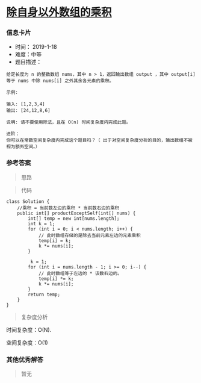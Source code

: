# [除自身以外数组的乘积](https://leetcode-cn.com/problems/product-of-array-except-self/)

### 信息卡片

- 时间： 2019-1-18
- 难度：中等
- 题目描述：

```
给定长度为 n 的整数数组 nums，其中 n > 1，返回输出数组 output ，其中 output[i] 等于 nums 中除 nums[i] 之外其余各元素的乘积。

示例:

输入: [1,2,3,4]
输出: [24,12,8,6]

说明: 请不要使用除法，且在 O(n) 时间复杂度内完成此题。

进阶：
你可以在常数空间复杂度内完成这个题目吗？（ 出于对空间复杂度分析的目的，输出数组不被视为额外空间。）

```



### 参考答案

> 思路





> 代码

```
class Solution {
    //乘积 = 当前数左边的乘积 * 当前数右边的乘积
    public int[] productExceptSelf(int[] nums) {
        int[] temp = new int[nums.length];
        int k = 1;
        for (int i = 0; i < nums.length; i++) {
            // 此时数组存储的是除去当前元素左边的元素乘积
            temp[i] = k;
            k *= nums[i];
        }

         k = 1;
        for (int i = nums.length - 1; i >= 0; i--) {
            // 此时数组等于左边的 * 该数右边的。
            temp[i] *= k;
            k *= nums[i];
        }
        return temp;
    }
}
```



>复杂度分析

时间复杂度：O(N).

空间复杂度：O(1) 





### 其他优秀解答

> 暂无
